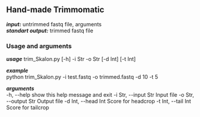 ## Hand-made Trimmomatic

***input:*** untrimmed fastq file, arguments  
***standart output:*** trimmed fastq file

### Usage and arguments
***usage***  trim_Skalon.py [-h] -i Str -o Str [-d Int] [-t Int]
 
***example***  
python trim_Skalon.py -i test.fastq -o trimmed.fastq -d 10 -t 5

***arguments***  
  -h, --help            show this help message and exit
  -i Str, --input Str   Input file
  -o Str, --output Str  Output file
  -d Int, --head Int    Score for headcrop
  -t Int, --tail Int    Score for tailcrop

 
